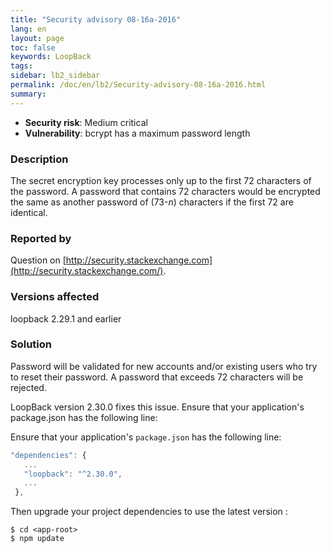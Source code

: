 ```yaml
---
title: "Security advisory 08-16a-2016"
lang: en
layout: page
toc: false
keywords: LoopBack
tags:
sidebar: lb2_sidebar
permalink: /doc/en/lb2/Security-advisory-08-16a-2016.html
summary:
---
```


*   **Security risk**: Medium critical
*   **Vulnerability**: bcrypt has a maximum password length

### Description

The secret encryption key processes only up to the first 72 characters of the password. A password that contains 72 characters would be encrypted the same as another password of (73-_n_) characters if the first 72 are identical. 

### Reported by

Question on [http://security.stackexchange.com](http://security.stackexchange.com/).

### Versions affected

loopback 2.29.1 and earlier

### Solution

Password will be validated for new accounts and/or existing users who try to reset their password. A password that exceeds 72 characters will be rejected. 

LoopBack version 2.30.0 fixes this issue. Ensure that your application's package.json has the following line:

Ensure that your application's `package.json` has the following line:

```js
"dependencies": {
   ...
   "loopback": "^2.30.0",
   ...
 },
```

Then upgrade your project dependencies to use the latest version :

```
$ cd <app-root>
$ npm update
```
